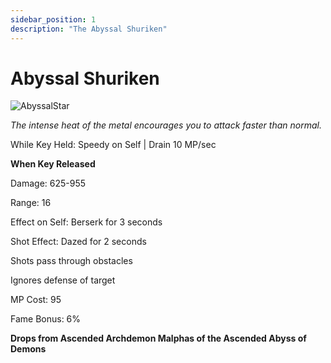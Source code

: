 ```yaml
---
sidebar_position: 1
description: "The Abyssal Shuriken"
---
```


# Abyssal Shuriken

![AbyssalStar](https://vwiki.valorserver.com/api/item/picture/abyssal%20shuriken)

<i>The intense heat of the metal encourages you to attack faster than normal.</i>

While Key Held: Speedy on Self | Drain 10 MP/sec

**When Key Released**

Damage: 625-955

Range: 16

Effect on Self: Berserk for 3 seconds

Shot Effect: Dazed for 2 seconds

Shots pass through obstacles

Ignores defense of target

MP Cost: 95

Fame Bonus: 6%

**Drops from Ascended Archdemon Malphas of the Ascended Abyss of Demons**
